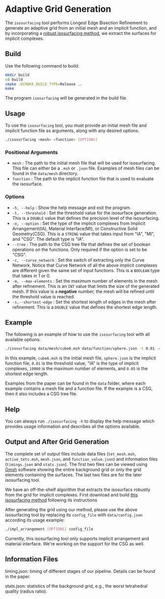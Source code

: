 # Adaptive Grid Generation

The `isosurfacing` tool performs Longest Edge Bisection Refinement to generate an adaptive grid from an initial mesh and an implicit function, and by incorporating a [robust isosurfacing method](https://github.com/duxingyi-charles/Robust-Implicit-Surface-Networks/tree/main), we extract the surfaces for implicit complexes.

## Build

Use the following command to build: 

```bash
mkdir build
cd build
cmake -DCMAKE_BUILD_TYPE=Release ..
make
```
The program `isosurfacing` will be generated in the build file. 


## Usage

To use the `isosurfacing` tool, you must provide an initial mesh file and implicit function file as arguments, along with any desired options.

```bash
./isosurfacing <mesh> <function> [OPTIONS]
```

### Positional Arguments

- `mesh` : The path to the initial mesh file that will be used for isosurfacing. This file can either be a `.msh` or `.json` file. 
Examples of mesh files can be found in the `data/mesh` directory.
- `function` : The path to the implicit function file that is used to evaluate the isosurface.

### Options

- `-h, --help` : Show the help message and exit the program.
- `-t, --threshold` : Set the threshold value for the isosurface generation. This is a `DOUBLE` value that defines the precision level of the isosurfacing.
- `-o, --option` : Set the type of the implicit complexes from Implicit Arrangement(IA), Material Interface(MI), or Constructive Solid Geometry(CSG). This is a `STRING` value that takes input from "IA", "MI", and "CSG". The default type is "IA".
- `--tree` : The path to the CSG tree file that defines the set of boolean operations on the functions. Only required if the option is set to be "CSG".
- `-c, --curve_network` : Set the switch of extracting only the Curve Network. Notice that Curve Network of all the above implicit complexes are different given the same set of input functions. This is a `BOOLEAN` type that takes in 1 or 0.
- `-m, --max-elements` : Set the maximum number of elements in the mesh after refinement. This is an `INT` value that limits the size of the generated mesh. If this value is a **negative** number, the mesh will be refined until the threshold value is reached.
- `-s,--shortest-edge` : Set the shortest length of edges in the mesh after refinement. This is a `DOUBLE` value that defines the shortest edge length.

## Example

The following is an example of how to use the `isosurfacing` tool with all available options:

```bash
./isosurfacing data/mesh/cube6.msh data/function/sphere.json -t 0.01 -o "IA" -m 10000 -s 0.05
```

In this example, `cube6.msh` is the initial mesh file, `sphere.json` is the implicit function file, `0.01` is the threshold value, "IA" is the type of implicit complexes, `10000` is the maximum number of elements, and `0.05` is the shortest edge length.

Examples from the paper can be found in the `data` folder, where each example contains a mesh file and a function file. If the example is a CSG, then it also includes a CSG tree file. 

## Help

You can always run `./isosurfacing -h` to display the help message which provides usage information and describes all the options available.

## Output and After Grid Generation

The complete set of output files include data files (`tet_mesh.msh`, `active_tets.msh`, `mesh.json`, and `function_value.json`) and information files (`timings.json` and `stats.json`). The first two files can be viewed using [Gmsh](https://gmsh.info/) software showing the entire background grid or only the grid elements containing the surfaces. The last two files are for the later isosurfacing tool. 

We have an off-the-shelf algorithm that extracts the isosurfacs robustly from the grid for implicit complexes. First download and build [this isosurfacing method](https://github.com/duxingyi-charles/Robust-Implicit-Surface-Networks/tree/main) following its instructions

After generating the grid using our method, please use the above isosurfacing tool by replacing its `config_file` with `data/config.json` according its usage example: 

```bash
./impl_arrangement [OPTIONS] config_file
```

 Currently, this isosurfacing tool only supports implicit arrangement and material interface. We're working on the support for the CSG as well.
 
 ## Information Files
 
timing.json: timing of different stages of our pipeline. Details can be found in the paper.

stats.json: statistics of the background grid, e.g., the worst tetrahedral quality (radius ratio).
